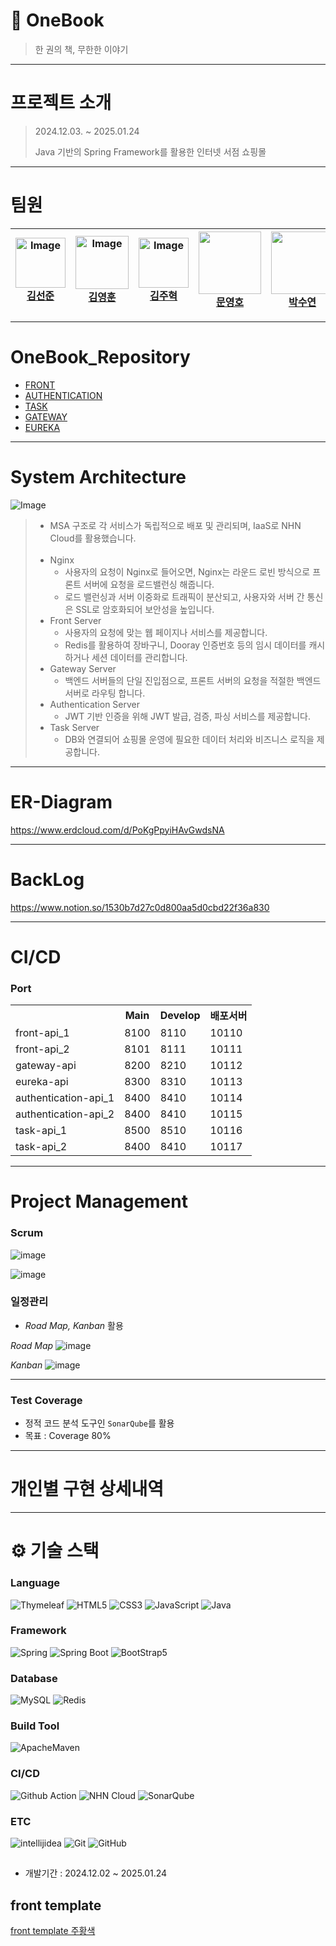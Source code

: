 # 📖 OneBook
> 한 권의 책, 무한한 이야기

---

# 프로젝트 소개
> 2024.12.03. ~ 2025.01.24
> 
> Java 기반의 Spring Framework를 활용한 인터넷 서점 쇼핑몰


---

# 팀원

<div align="center" dir="auto">
  <div class="markdown-heading" dir="auto">
<!--     <h3 class="heading-element" dir="auto"> NHN Academy 8기 - OneBook 팀 </h3> -->
    <a id="user-content--nhn-academy-8기---OneBook-팀-" class="anchor" aria-label="Permalink:  NHN Academy 8기 - OneBook 팀"></a>
  </div>
  <markdown-accessiblity-table data-catalyst="">
    <table>
      <thead>
        <tr>
          <th><a href="https://github.com/kimseonj"><img alt="Image" src="https://github.com/user-attachments/assets/1c3c5027-ccf3-4e8f-9ccf-1918fd710692" width="80px" style="max-width: 100%;"><br>김선준</a></th>
          <th><a href="https://github.com/tnvs99"><img alt="Image" src="https://github.com/user-attachments/assets/b594a38f-4f10-49fa-a8f3-40c772c616c7" width="85px" style="max-width: 100%;"><br>김영훈</a></th>
          <th><a href="https://github.com/Joo-v7"><img alt="Image" src="https://github.com/user-attachments/assets/9587c485-99ad-4ecc-b00c-2e09f1721195" width="80px" style="max-width: 100%;"><br>김주혁</a></th>
          <th><a href="https://github.com/Hodu-moon"><img src="https://github.com/Hodu-moon.png" width="100px" style="max-width: 100%;"><br>문영호</a></th>
          <th><a href="https://github.com/tndus165"> <img src="https://github.com/tndus165.png" width="100px" style="max-width: 100%;"><br>박수연</a></th>
          <th><a href="https://github.com/pangpangE123"> <img src="https://github.com/pangpangE123.png" width="100px" style="max-width: 100%;"><br>변상우</a></th>
          <th><a href="https://github.com/LDS4546"> <img alt="Image" src="https://github.com/user-attachments/assets/be611437-bb77-4d31-820d-ead904a9d644" width="80px" style="max-width: 100%;"><br>이동수</a></th>
        </tr>
      </thead>
    </table>
</markdown-accessiblity-table>
</div>

---

#  OneBook_Repository

- [FRONT](https://github.com/nhnacademy-be8-OneBook/Onebook-frontapi)
- [AUTHENTICATION](https://github.com/nhnacademy-be8-OneBook/Onebook-accountapi)
- [TASK](https://github.com/nhnacademy-be8-OneBook/Onebook-taskapi)
- [GATEWAY](https://github.com/nhnacademy-be8-OneBook/Onebook-gateway)
- [EUREKA](https://github.com/nhnacademy-be8-OneBook/Onebook-eureka)

---

# System Architecture
![Image](https://github.com/user-attachments/assets/43eda360-4f79-4c9e-9d82-c9d303e81bfb)
> - MSA 구조로 각 서비스가 독립적으로 배포 및 관리되며, IaaS로 NHN Cloud를 활용했습니다.
> <br></br>
> - Nginx
>    - 사용자의 요청이 Nginx로 들어오면, Nginx는 라운드 로빈 방식으로 프론트 서버에 요청을 로드밸런싱 해줍니다.
>    - 로드 밸런싱과 서버 이중화로 트래픽이 분산되고, 사용자와 서버 간 통신은 SSL로 암호화되어 보안성을 높입니다.
> - Front Server
>    - 사용자의 요청에 맞는 웹 페이지나 서비스를 제공합니다.
>    - Redis를 활용하여 장바구니, Dooray 인증번호 등의 임시 데이터를 캐시하거나 세션 데이터를 관리합니다.
> - Gateway Server
>    - 백엔드 서버들의 단일 진입점으로, 프론트 서버의 요청을 적절한 백엔드 서버로 라우팅 합니다.
> - Authentication Server
>    - JWT 기반 인증을 위해 JWT 발급, 검증, 파싱 서비스를 제공합니다.
> - Task Server
>    - DB와 연결되어 쇼핑몰 운영에 필요한 데이터 처리와 비즈니스 로직을 제공합니다.

---

# ER-Diagram
https://www.erdcloud.com/d/PoKgPpyiHAvGwdsNA

---

# BackLog
https://www.notion.so/1530b7d27c0d800aa5d0cbd22f36a830

---

# CI/CD
### Port
<table>
  <tr>
    <th></th>
    <th>Main</th>  
    <th>Develop</th>
    <th>배포서버</th>
  </tr>

  <tr>
    <td>front-api_1</td>
    <td>8100</td>
    <td>8110</td>
    <td>10110</td>
  </tr>

  <tr>
    <td>front-api_2</td>
    <td>8101</td>
    <td>8111</td>
    <td>10111</td>
  </tr>

  <tr>
    <td>gateway-api</td>
    <td>8200</td>
    <td>8210</td>
    <td>10112</td>
  </tr>

  <tr>
    <td>eureka-api</td>
    <td>8300</td>
    <td>8310</td>
    <td>10113</td>
  </tr>

  <tr>
    <td>authentication-api_1</td>
    <td>8400</td>
    <td>8410</td>
    <td>10114</td>
  </tr>

  <tr>
    <td>authentication-api_2</td>
    <td>8400</td>
    <td>8410</td>
    <td>10115</td>
  </tr>
  
  <tr>
    <td>task-api_1</td>
    <td>8500</td>
    <td>8510</td>
    <td>10116</td>
  </tr>
  
  <tr>
    <td>task-api_2</td>
    <td>8400</td>
    <td>8410</td>
    <td>10117</td>
  </tr>
</table>

---

# Project Management

### Scrum
![image](https://github.com/user-attachments/assets/4436df46-d967-418b-9cdd-e1ea55b5b7eb)

![image](https://github.com/user-attachments/assets/98c411e9-1629-4e1e-b36a-d6be5bce0d92)


### 일정관리

- *Road Map, Kanban* 활용

*Road Map*
![image](https://github.com/user-attachments/assets/4c1cbd0a-0cc2-4ddb-a49f-a83611fbb24c)


*Kanban*
![image](https://github.com/user-attachments/assets/1333a682-235b-4e77-8388-62a3816f9927)

---

### Test Coverage

- 정적 코드 분석 도구인 `SonarQube`를 활용
- 목표 : Coverage 80%

---

# 개인별 구현 상세내역

---
# ⚙ 기술 스택
### Language
![Thymeleaf](https://img.shields.io/badge/Thymeleaf-005F0F?style=flat&logo=Thymeleaf&logoColor=white)
![HTML5](https://img.shields.io/badge/HTML5-E34F26?style=flat&logo=html5&logoColor=white)
![CSS3](https://img.shields.io/badge/CSS3-1572B6?style=flat&logo=CSS3&logoColor=white)
![JavaScript](https://img.shields.io/badge/JavaScript-F7DF1E?style=flat&logo=JavaScript&logoColor=white)
![Java](https://img.shields.io/badge/Java-E34F26?style=flat&logo=Java&logoColor=white)


### Framework
![Spring](https://img.shields.io/badge/spring-6DB33F?style=flat&logo=spring&logoColor=white)
![Spring Boot](https://img.shields.io/badge/spring%20boot-6DB33F?style=flat&logo=springboot&logoColor=white)
![BootStrap5](https://img.shields.io/badge/BootStrap5-4430A1?style=flat&logo=Spring&logoColor=white)

### Database
![MySQL](http://img.shields.io/badge/MySQL-4479A1?style=flat&logo=MySQL&logoColor=white)
![Redis](http://img.shields.io/badge/Redis-C71A36?style=flat&logo=Redis&logoColor=white)


### Build Tool
![ApacheMaven](https://img.shields.io/badge/Maven-000000?style=flat&logo=ApacheMaven&logoColor=white)

### CI/CD
![Github Action](https://img.shields.io/badge/Github%20Action-2088FF?style=flat&logo=githubactions&logoColor=white)
![NHN Cloud](https://img.shields.io/badge/-NHN%20Cloud-blue?style=flat&logo=iCloud&logoColor=white)
![SonarQube](https://img.shields.io/badge/SonarQube-4E98CD?style=flat&logo=SonarQube&logoColor=white)

### ETC
![intellijidea](https://img.shields.io/badge/intellij-000000?style=flat&logo=intellijidea&logoColor=white)
![Git](https://img.shields.io/badge/Git-F05032?style=flat&logo=Git&logoColor=white)
![GitHub](https://img.shields.io/badge/GitHub-181717?style=flat&logo=GitHub&logoColor=white)
##
- 개발기간 : 2024.12.02 ~ 2025.01.24

## front template

[front template 주황색 ](https://wpthemesgrid.com/themes/eshop/index4.html)
